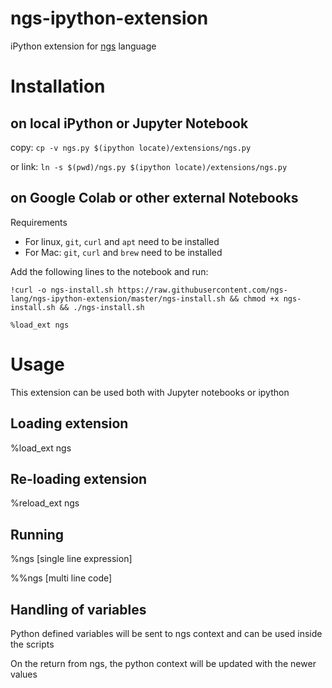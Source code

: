 # ngs-ipython-extension
iPython extension for [ngs](https://github.com/ngs-lang/ngs) language

# Installation
## on local iPython or Jupyter Notebook
copy: `cp -v ngs.py $(ipython locate)/extensions/ngs.py`

or link: `ln -s $(pwd)/ngs.py $(ipython locate)/extensions/ngs.py`


## on Google Colab or other external Notebooks
Requirements
* For linux, `git`, `curl` and `apt` need to be installed
* For Mac: `git`, `curl` and `brew` need to be installed


Add the following lines to the notebook and run:

`!curl -o ngs-install.sh https://raw.githubusercontent.com/ngs-lang/ngs-ipython-extension/master/ngs-install.sh && chmod +x ngs-install.sh && ./ngs-install.sh`

`%load_ext ngs`


# Usage
This extension can be used both with Jupyter notebooks or ipython

## Loading extension
%load_ext ngs

## Re-loading extension
%reload_ext ngs

## Running
%ngs [single line expression]

%%ngs [multi line code]

## Handling of variables
Python defined variables will be sent to ngs context and can be used inside the scripts

On the return from ngs, the python context will be updated with the newer values
